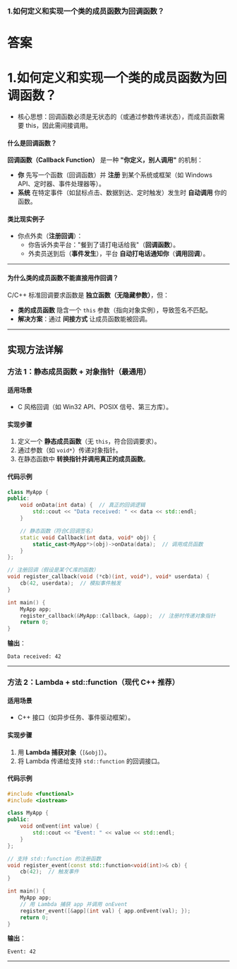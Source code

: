 ### 1.如何定义和实现一个类的成员函数为回调函数？

# 答案

# 1.如何定义和实现一个类的成员函数为回调函数？
- 核心思想：回调函数必须是无状态的（或通过参数传递状态），而成员函数需要 this，因此需间接调用。

####  **什么是回调函数？**
**回调函数（Callback Function）** 是一种 **"你定义，别人调用"** 的机制：
- **你** 先写一个函数（回调函数）并 **注册** 到某个系统或框架（如 Windows API、定时器、事件处理器等）。
- **系统** 在特定事件（如鼠标点击、数据到达、定时触发）发生时 **自动调用** 你的函数。

#### **类比现实例子**
- 你点外卖（**注册回调**）：
  - 你告诉外卖平台："餐到了请打电话给我"（**回调函数**）。
  - 外卖员送到后（**事件发生**），平台 **自动打电话通知你**（**调用回调**）。

---

#### **为什么类的成员函数不能直接用作回调？**
C/C++ 标准回调要求函数是 **独立函数（无隐藏参数）**，但：
- **类的成员函数** 隐含一个 `this` 参数（指向对象实例），导致签名不匹配。
- **解决方案**：通过 **间接方式** 让成员函数能被回调。

---

## **实现方法详解**

### **方法 1：静态成员函数 + 对象指针（最通用）**
#### **适用场景**
- C 风格回调（如 Win32 API、POSIX 信号、第三方库）。

#### **实现步骤**
1. 定义一个 **静态成员函数**（无 `this`，符合回调要求）。
2. 通过参数（如 `void*`）传递对象指针。
3. 在静态函数中 **转换指针并调用真正的成员函数**。

#### **代码示例**
```cpp
class MyApp {
public:
    void onData(int data) {  // 真正的回调逻辑
        std::cout << "Data received: " << data << std::endl;
    }

    // 静态函数（符合C回调签名）
    static void Callback(int data, void* obj) {
        static_cast<MyApp*>(obj)->onData(data);  // 调用成员函数
    }
};

// 注册回调（假设是某个C库的函数）
void register_callback(void (*cb)(int, void*), void* userdata) {
    cb(42, userdata);  // 模拟事件触发
}

int main() {
    MyApp app;
    register_callback(&MyApp::Callback, &app);  // 注册时传递对象指针
    return 0;
}
```
**输出**：
```
Data received: 42
```

---

### **方法 2：Lambda + std::function（现代 C++ 推荐）**
#### **适用场景**
- C++ 接口（如异步任务、事件驱动框架）。

#### **实现步骤**
1. 用 **Lambda 捕获对象**（`[&obj]`）。
2. 将 Lambda 传递给支持 `std::function` 的回调接口。

#### **代码示例**
```cpp
#include <functional>
#include <iostream>

class MyApp {
public:
    void onEvent(int value) {
        std::cout << "Event: " << value << std::endl;
    }
};

// 支持 std::function 的注册函数
void register_event(const std::function<void(int)>& cb) {
    cb(42);  // 触发事件
}

int main() {
    MyApp app;
    // 用 Lambda 捕获 app 并调用 onEvent
    register_event([&app](int val) { app.onEvent(val); });
    return 0;
}
```
**输出**：
```
Event: 42
```

---
